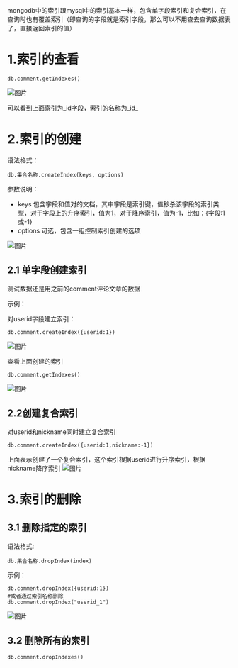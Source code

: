 mongodb中的索引跟mysql中的索引基本一样，包含单字段索引和复合索引，在查询时也有覆盖索引（即查询的字段就是索引字段，那么可以不用查去查询数据表了，直接返回索引的值）

# 1.索引的查看

```plain
db.comment.getIndexes()
```
![图片](https://uploader.shimo.im/f/faOZTM6bdXy3H9dN.png!thumbnail?fileGuid=QYHwhHwDDtqHcgY9)

可以看到上面索引为_id字段，索引的名称为_id_

# 2.索引的创建

语法格式：

```plain
db.集合名称.createIndex(keys, options)
```
参数说明：
* keys 包含字段和值对的文档，其中字段是索引键，值秒杀该字段的索引类型，对于字段上的升序索引，值为1，对于降序索引，值为-1，比如：{字段:1或-1}
* options 可选，包含一组控制索引创建的选项

![图片](https://uploader.shimo.im/f/1d3x3QbrQDRrzk9S.png!thumbnail?fileGuid=QYHwhHwDDtqHcgY9)


## 2.1 单字段创建索引

测试数据还是用之前的comment评论文章的数据

示例：

对userid字段建立索引：

```plain
db.comment.createIndex({userid:1})
```
![图片](https://uploader.shimo.im/f/xd0TndJUAUqzhvcg.png!thumbnail?fileGuid=QYHwhHwDDtqHcgY9)

查看上面创建的索引

```plain
db.comment.getIndexes()
```
![图片](https://uploader.shimo.im/f/Qdw6l040Hyicc7wF.png!thumbnail?fileGuid=QYHwhHwDDtqHcgY9)


## 2.2创建复合索引

对userid和nickname同时建立复合索引

```plain
db.comment.createIndex({userid:1,nickname:-1})
```
上面表示创建了一个复合索引，这个索引根据userid进行升序索引，根据nickname降序索引
![图片](https://uploader.shimo.im/f/EkMcPeVYjV8slKfR.png!thumbnail?fileGuid=QYHwhHwDDtqHcgY9)


# 3.索引的删除

## 3.1 删除指定的索引

语法格式:

```plain
db.集合名称.dropIndex(index)
```
示例：

```plain
db.comment.dropIndex({userid:1})
#或者通过索引名称删除
db.comment.dropIndex("userid_1")
```
![图片](https://uploader.shimo.im/f/ARqmbvw1meAs18rc.png!thumbnail?fileGuid=QYHwhHwDDtqHcgY9)

## 3.2 删除所有的索引

```plain
db.comment.dropIndexes()
```






